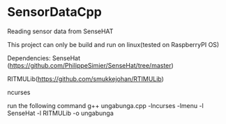 # SensorDataCpp
Reading sensor data from SenseHAT

This project can only be build and run on linux(tested on RaspberryPI OS)

Dependencies:
SenseHat (https://github.com/PhilippeSimier/SenseHat/tree/master)


RITMULib(https://github.com/smukkejohan/RTIMULib)


ncurses

run the following command
g++ ungabunga.cpp -lncurses -lmenu -l SenseHat -l RITMULib -o ungabunga
